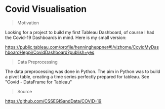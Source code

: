 

# Covid Visualisation

> Motivation

Looking for a project to build my first Tableau Dashboard, of course I had the Covid-19 Dashboards in mind. Here is my small version:

https://public.tableau.com/profile/henningheppner#!/vizhome/CovidMyDashboardHeppi/CovidDashboard?publish=yes

> Data Preprocessing

The data preprocessing was done in Python. The aim in Python was to build a pivot table, creating a time series perfectly prepared for tableau.
See "Covid - DataFrame for Tableau"

> Source

https://github.com/CSSEGISandData/COVID-19 
